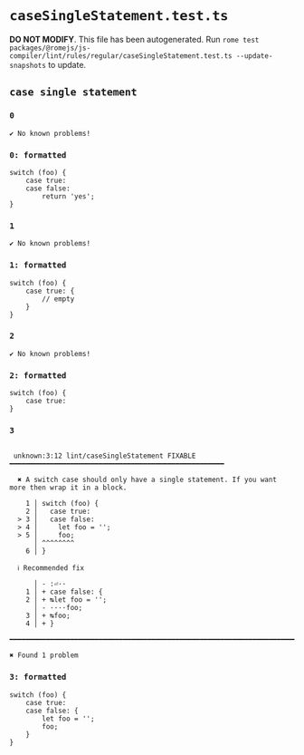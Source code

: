 # `caseSingleStatement.test.ts`

**DO NOT MODIFY**. This file has been autogenerated. Run `rome test packages/@romejs/js-compiler/lint/rules/regular/caseSingleStatement.test.ts --update-snapshots` to update.

## `case single statement`

### `0`

```
✔ No known problems!

```

### `0: formatted`

```
switch (foo) {
	case true:
	case false:
		return 'yes';
}

```

### `1`

```
✔ No known problems!

```

### `1: formatted`

```
switch (foo) {
	case true: {
		// empty
	}
}

```

### `2`

```
✔ No known problems!

```

### `2: formatted`

```
switch (foo) {
	case true:
}

```

### `3`

```

 unknown:3:12 lint/caseSingleStatement FIXABLE ━━━━━━━━━━━━━━━━━━━━━━━━━━━━━━━━━━━━━━━━━━━━━━━━━━━━━

  ✖ A switch case should only have a single statement. If you want more then wrap it in a block.

    1 │ switch (foo) {
    2 │   case true:
  > 3 │   case false:
  > 4 │     let foo = '';
  > 5 │     foo;
      │ ^^^^^^^^
    6 │ }

  ℹ Recommended fix

      │ - :⏎··  
    1 │ + case false: {
    2 │ + ↹let foo = '';
      │ - ····foo;
    3 │ + ↹foo;
    4 │ + }

━━━━━━━━━━━━━━━━━━━━━━━━━━━━━━━━━━━━━━━━━━━━━━━━━━━━━━━━━━━━━━━━━━━━━━━━━━━━━━━━━━━━━━━━━━━━━━━━━━━━

✖ Found 1 problem

```

### `3: formatted`

```
switch (foo) {
	case true:
	case false: {
		let foo = '';
		foo;
	}
}

```
